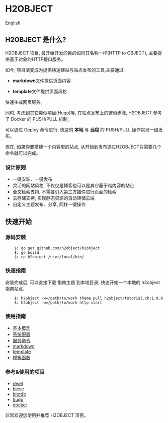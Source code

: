 H2OBJECT
========

[English](https://github.com/h2object/h2object/blob/master/doc/english/index.md)

## H2OBJECT 是什么?

H2OBJECT 项目, 最开始开发的目的如同其名称一样(HTTP to OBJECT), 主要提供基于对象的HTTP接口服务。

如今, 项目演变成为提供快速建站与站点发布的工具,主要通过:

 * **markdown**文件提供页面内容

 * **template**文件提供页面风格
	
快速生成网页服务。

同时, 考虑到其它类似项目(Hugo)等, 在站点发布上的繁琐步骤, H2OBJECT 参考了 Docker 的 PUSH/PULL 机制,

可以通过 Deploy 命令进行, 快速的 **本地** 与 **远程** 的 PUSH/PULL 操作实现一键发布。

现在, 如果你要搭建一个内容型的站点, 从开始到发布通过H2OBJECT只需要几个命令就可以完成。

### 设计原则

-	一键安装、一键发布
-	灵活的网站风格, 不仅仅是博客也可以是其它基于纯内容的站点
-	全文检索支持, 不需要引入第三方插件进行页面的检索
-	云存储支持, 实现静态资源的自动转储云端
-	自定义主题发布、分享, 同样一键操作

## 快速开始

### 源码安装

````
	$: go get github.com/h2object/h2object
	$: go build
	$: cp h2object /user/local/bin/
````

### 快速指南

安装完成后, 可以直接下载 指南主题 到本地目录, 快速开始一个本地的 h2object 指南站点.
````
	$: h2object -w=/path/to/work theme pull h2object/tutorial.ch:1.0.0
	$: h2object -w=/path/to/work http start
````

### 使用指南

-	[基本概念](https://github.com/h2object/h2object/blob/master/doc/chinese/basic.md)
-	[系统配置](https://github.com/h2object/h2object/blob/master/doc/chinese/configure.md)
-	[服务命令](https://github.com/h2object/h2object/blob/master/doc/chinese/command.md)
-	[markdown](https://github.com/h2object/h2object/blob/master/doc/chinese/markdown.md)
-	[template](https://github.com/h2object/h2object/blob/master/doc/chinese/template.md)
-	[模板函数](https://github.com/h2object/h2object/blob/master/doc/chinese/functions.md)

### 参考&使用的项目

-	[revel](https://github.com/revel/revel)
-	[bleve](https://github.com/blevesearch/bleve)
-	[blotdb](https://github.com/boltdb/bolt)
-	[hugo](https://github.com/spf3/hugo)
-	[docker](https://github.com/docker/docker)

非常欢迎您使用并推荐 H2OBJECT 项目。



